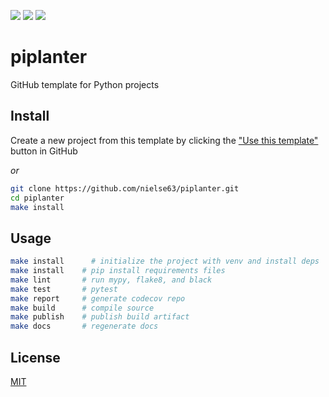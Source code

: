 [![](https://codecov.io/gh/nielse63/piplanter/branch/master/graph/badge.svg)](https://codecov.io/gh/nielse63/piplanter)
[![](https://img.shields.io/pypi/v/piplanter.svg)](https://pypi.org/project/piplanter/)
[![](https://img.shields.io/pypi/l/piplanter.svg)](https://github.com/nielse63/piplanter)

# piplanter

GitHub template for Python projects

## Install

Create a new project from this template by clicking the ["Use this template"](https://github.com/nielse63/piplanter/generate) button in GitHub

_or_

```bash
git clone https://github.com/nielse63/piplanter.git
cd piplanter
make install
```

## Usage

```bash
make install      # initialize the project with venv and install deps
make install    # pip install requirements files
make lint       # run mypy, flake8, and black
make test       # pytest
make report     # generate codecov repo
make build      # compile source
make publish    # publish build artifact
make docs       # regenerate docs
```

## License

[MIT](LICENSE)
